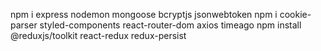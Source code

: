 npm i express nodemon mongoose
bcryptjs
jsonwebtoken
npm i cookie-parser
styled-components
react-router-dom
axios
timeago
npm install @reduxjs/toolkit react-redux
redux-persist